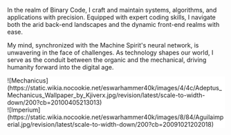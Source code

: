 In the realm of Binary Code, I craft and maintain systems, algorithms, and applications with precision. Equipped with expert coding skills, I navigate both the arid back-end landscapes and the dynamic front-end realms with ease.

My mind, synchronized with the Machine Spirit's neural network, is unwavering in the face of challenges. As technology shapes our world, I serve as the conduit between the organic and the mechanical, driving humanity forward into the digital age.

<div style="background-color:#ffff">![Mechanicus](https://static.wikia.nocookie.net/eswarhammer40k/images/4/4c/Adeptus_Mechanicus_Wallpaper_by_Kjiverx.jpg/revision/latest/scale-to-width-down/200?cb=20100405213013)<br>
![Imperium](https://static.wikia.nocookie.net/eswarhammer40k/images/8/84/Aguilaimperial.jpg/revision/latest/scale-to-width-down/200?cb=20091021202018)</div>


